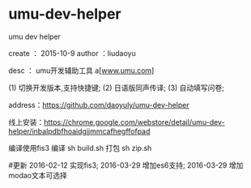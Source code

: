 # umu-dev-helper
umu dev helper

create ： 2015-10-9
author ：liudaoyu

desc   ： umu开发辅助工具 a[www.umu.com]

(1) 切换开发版本,支持快捷键;
(2) 日语版同声传译;
(3) 自动填写问卷;

address：https://github.com/daoyuly/umu-dev-helper

线上安装：https://chrome.google.com/webstore/detail/umu-dev-helper/inbalpdbfhoaidgjjmmcafhegffofpad

编译使用fis3
编译 sh build.sh
打包 sh zip.sh

#更新
2016-02-12 实现fis3;
2016-03-29 增加es6支持;
2016-03-29 增加modao文本可选择
